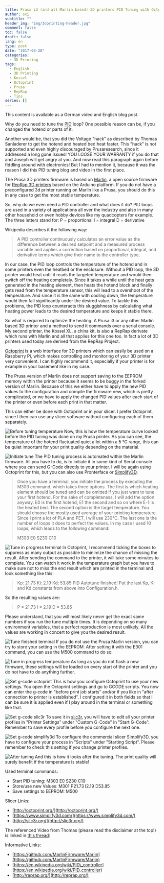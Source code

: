 ```yaml
---
title: Prusa i3 (and all Marlin based) 3D printers PID Tuning with Octoprint, Slic3r and Simplify3D
author: oxi
subtitle: ""
header_img: "img/3dprinting-header.jpg"
comment: false
toc: false
draft: false
lang: en
type: post
date: "2017-03-28"
categories:
  - 3D Printing
tags:
  - English
  - 3D Printing
  - Kossel
  - Octoprint
  - Prusa
  - RepRap
  - Tips
series: []
---
```

This content is available as a German video and English blog post.

Why do you need to tune the [PID](https://en.wikipedia.org/wiki/PID_controller) loop?
One possible reason can be, if you changed the hotend or parts of it.

Another would be, that you did the Voltage "hack" as described by Thomas Sanladerer to get the hotend and heated bed heat faster. This "hack" is not supported and even highly discouraged by Prusaresearch, since it addressed a long gone issues! YOU LOOSE YOUR WARRANTY if you do that and Joseph will get angry at you. And now read this paragraph again before fiddling around with electronics! But I had to mention it, because it was the reason I did this PID tuning blog and video in the first place.

The Prusa 3D printers firmware is based on [Marlin](https://github.com/MarlinFirmware/Marlin), a open source firmware for [RepRap 3D printers](http://reprap.org/) based on the Arduino platform. If you do not have a preconfigured 3d printer running on Marlin like a Prusa, you should do this in any case to get the most stable temperature.

So, why do we even need a PID controller and what does it do?
PID loops are used in a variety of applications all over the industry and also in many other household or even hobby devices like my quadcopters for example. The three letters stand for:
P = proportional
I = integral
D = derivative

Wikipedia describes it the following way:

> A PID controller continuously calculates an error value as the difference between a desired setpoint and a measured process variable and applies a correction based on proportional, integral, and derivative terms which give their name to the controller type.

In our case, the PID loop controls the temperature of the hotend and in some printers even the heatbed or the enclosure. Without a PID loop, the 3D printer would heat until it reads the targeted temperature and would then switch off the heating completely. Since it takes a while until the heat gets generated in the heating element, then heats the hotend block and finally gets read from the temperature sensor, this will lead to a overshoot of the temperature. And since it is the same with cooling down, the temperature would then fall significantly under the desired value. To tackle this problems, the PID loop counteracts this sluggishness by calculating what heating power leads to the desired temperature and keeps it stable there.

So what is required to optimize the heating:
A Prusa i3 or any other Marlin based 3D printer and a method to send it commands over a serial console.
My second printer, the Kossel XL, a china kit, is also a RepRap derivate which runs with Marlin and all that applies for this one too. In fact a lot of 3D printers used today are derived from the RepRap Project.

[Octoprint](http://octoprint.org/) is a web interface for 3D printers which can easily be used on a Raspberry Pi, which makes controlling and monitoring of your 3D printer very convenient. I can highly recommend it, especially if your printer is for example in your basement like in my case.

The Prusa version of Marlin does not support saving to the EEPROM memory within the printer because it seems to be buggy in the forked version of Marlin. Because of this we either have to apply the new PID values to the configuration and compile the firmware new, which is pretty complicated, or we have to apply the changed PID values after each start of the printer or even before each print in that matter.

This can either be done with Octoprint or in your slicer. I prefer Octoprint, since I then can use any slicer software without configuring each of them separately.

![Before tuning temperature](img/before-tuning-temperature.png)
Now, this is how the temperature curve looked before the PID tuning was done on my Prusa printer. As you can see, the temperature of the hotend fluctuated quiet a lot within a 5 °C range, this can be quiet important for your print quality depending on the material.

![Initiate tune](img/initiate-tune.png)
The PID tuning process is automated within the Marlin firmware. All you have to do, is to initiate it in some kind of Serial console where you can send G-Code directly to your printer. I will be again using Octoprint for this, but you can also use Pronterface or [Simplify3D](https://www.simplify3d.com/).

> Once you have a terminal, you initiate the process by executing the M303 command, which takes three options. The first is which heating element should be tuned and can be omitted if you just want to tune your first hotend. For the sake of completeness, I will add the option anyway. E0 is the first hotend, E1 the second and so on where E-1 is the heated bed. The second option is the target temperature. You should choose the mostly used average of your printing temperature. Since I print a lot of PLA and PET, i will use 230°C. The last one is the number of loops it does to perfect the values. In my case I used 10 loops, which leads to the following command:
>
> M303 E0 S230 C10

![Tune in progress terminal](img/tune-in-progress-terminal.png)
In Octoprint, I recommend ticking the boxes to suppress as many output as possible to minimize the chance of missing the result.
After sending the command to the printer, it will take some minutes to complete. You can watch it work in the temperature graph but you have to make sure not to miss the end result which are printed in the terminal and look something like this:

> Kp: 21.73
> Ki: 2.19
> Kd: 53.85
> PID Autotune finished! Put the last Kp, Ki and Kd constants from above into Configuration.h.

So the resulting values are:

> P = 21.73
> I = 2.19
> D = 53.85

Please understand, that you will most likely never get the exact same numbers if you run the tune multiple times. It is depending on so many environment variables, that a perfect reproduction is most unlikely. All the values are working in concert to give you the desired result.

![Tune finished terminal](img/tune-finished-terminal.png)
If you do not use the Prusa Marlin version, you can try to store your setting in the EEPROM. After setting it with the E301 command, you can use the M500 command to do so.

![Tune in progress temperature](img/tune-in-progress-temperature.png)
As long as you do not flash a new firmware, these settings will be loaded on every start of the printer and you do not have to do anything further.

![Set g-code octoprint](img/set-g-code-octoprint.png)
This is how you configure Octoprint to use your new settings. You open the Octoprint settings and go to GCODE scripts. You now can enter the g-code in "before print job starts" and/or if you like in "after connection to printer is established". I configured it in both fields so that I can be sure it is applied even if I play around in the terminal or something like that.

![Set g-code slic3r](img/set-g-code-slic3r.png)
To save it in [slic3r](http://slic3r.org/), you will have to edit all your printer profiles in "Printer Settings" under "Custom G-Code" in "Start G-Code". Remember to save every profile before you configure the next one.

![Set g-code simplify3d](img/set-g-code-simplify3d.png)
To configure the commercial slicer Simplify3D, you have to configure your process in "Scripts" under "Starting Script". Please remember to check this setting if you change printer profiles.

![After tuning](img/after-tuning.png)
And this is how it looks after the tuning. The print quality will surely benefit if the temperature is stable!

Used terminal commands:
* Start PID tuning: M303 E0 S230 C10
* Store/use new Values: M301 P21.73 I2.19 D53.85
* Save settings to EEPROM: M500

Slicer Links:
* [http://octoprint.org/](http://octoprint.org/)
* [https://www.simplify3d.com/](https://www.simplify3d.com/)
* [http://slic3r.org/](http://slic3r.org/)

The referenced Video from Thomas (please read the disclaimer at the top!) is linked in [this thread](http://shop.prusa3d.com/forum/original-prusa-i3-mk2-f23/tom-sanladerer-s-voltage-mod-is-it-safe--t2483.html):

Informative Links:
* [https://github.com/MarlinFirmware/Marlin](https://github.com/MarlinFirmware/Marlin)
* [https://en.wikipedia.org/wiki/PID\_controller](https://en.wikipedia.org/wiki/PID_controller)
* [http://reprap.org/](http://reprap.org/)
